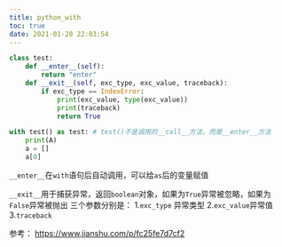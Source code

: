 ```yaml
---
title: python_with
toc: true
date: 2021-01-20 22:03:54
---
```


```python
class test:
    def __enter__(self):
        return "enter"
    def __exit__(self, exc_type, exc_value, traceback):
        if exc_type == IndexError:
            print(exc_value, type(exc_value))
            print(traceback)
            return True

with test() as test: # test()不是调用的__call__方法，而是__enter__方法
    print(A)
    a = []
    a[0]
```

`__enter__`在`with`语句后自动调用，可以给`as`后的变量赋值

`__exit__`用于捕获异常，返回`boolean`对象，如果为`True`异常被忽略，如果为`False`异常被抛出
三个参数分别是：
1.`exc_type` 异常类型
2.`exc_value`异常值
3.`traceback`

参考：
https://www.jianshu.com/p/fc25fe7d7cf2